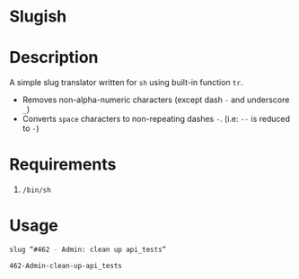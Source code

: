 Slugish
=======

# Description
A simple slug translator written for `sh` using built-in function `tr`.

- Removes non-alpha-numeric characters (except dash `-` and underscore `_`)
- Converts `space` characters to non-repeating dashes `-`. (i.e: `--` is reduced to `-`)


# Requirements

1. `/bin/sh`


# Usage

```sh
slug “#462 - Admin: clean up api_tests”
```
```sh
462-Admin-clean-up-api_tests
```
